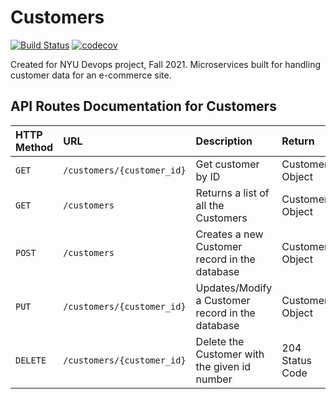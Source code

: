 # Customers
[![Build Status](https://app.travis-ci.com/nyudevops-customers/customers.svg?branch=main)](https://app.travis-ci.com/nyudevops-customers/customers)
[![codecov](https://codecov.io/gh/nyudevops-customers/customers/branch/main/graph/badge.svg?token=K98PU5BETN)](https://codecov.io/gh/nyudevops-customers/customers)

Created for NYU Devops project, Fall 2021. Microservices built for handling customer data for an e-commerce site.

## API Routes Documentation for Customers

| HTTP Method | URL | Description | Return
| :--- | :--- | :--- | :--- |
| `GET` | `/customers/{customer_id}` | Get customer by ID | Customer Object
| `GET` | `/customers` | Returns a list of all the Customers | Customer Object
| `POST` | `/customers` | Creates a new Customer record in the database | Customer Object
| `PUT` | `/customers/{customer_id}` | Updates/Modify a Customer record in the database | Customer Object
| `DELETE` | `/customers/{customer_id}` | Delete the Customer with the given id number | 204 Status Code

